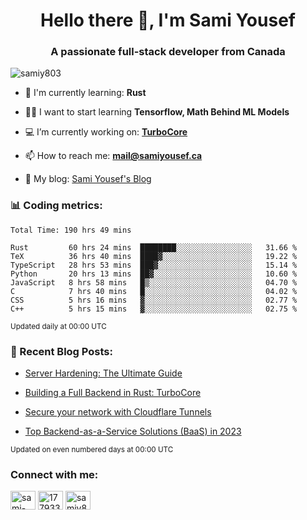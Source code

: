 <h1 align="center">Hello there 👋, I'm Sami Yousef</h1>
<h3 align="center">A passionate full-stack developer from Canada</h3>

<p align="left"> <img src="https://komarev.com/ghpvc/?username=samiy803&label=Profile%20views&color=0e75b6&style=flat" alt="samiy803" /> </p>

- 🌱 I'm currently learning: **Rust**

- 👨‍💻 I want to start learning **Tensorflow, Math Behind ML Models**

- 💻 I’m currently working on: **[TurboCore](https://github.com/samiy803/TurboCore)**

- 📫 How to reach me: **mail@samiyousef.ca**

- 📝 My blog: [Sami Yousef's Blog](https://blog.samiyousef.ca)

<h3 align="left">📊 Coding metrics:</h3>
<!--START_SECTION:waka-->

```text
Total Time: 190 hrs 49 mins

Rust         60 hrs 24 mins  ████████░░░░░░░░░░░░░░░░░   31.66 %
TeX          36 hrs 40 mins  ████▓░░░░░░░░░░░░░░░░░░░░   19.22 %
TypeScript   28 hrs 53 mins  ███▓░░░░░░░░░░░░░░░░░░░░░   15.14 %
Python       20 hrs 13 mins  ██▓░░░░░░░░░░░░░░░░░░░░░░   10.60 %
JavaScript   8 hrs 58 mins   █▒░░░░░░░░░░░░░░░░░░░░░░░   04.70 %
C            7 hrs 40 mins   █░░░░░░░░░░░░░░░░░░░░░░░░   04.02 %
CSS          5 hrs 16 mins   ▓░░░░░░░░░░░░░░░░░░░░░░░░   02.77 %
C++          5 hrs 15 mins   ▓░░░░░░░░░░░░░░░░░░░░░░░░   02.75 %
```

<!--END_SECTION:waka-->
<sup>Updated daily at 00:00 UTC</sup>

<h3 align="left">📝 Recent Blog Posts:</h3>

<!-- BLOG-POST-LIST:START -->
- [Server Hardening: The Ultimate Guide](https://blog.samiyousef.ca/server-hardening-the-ultimate-guide/)

- [Building a Full Backend in Rust: TurboCore](https://blog.samiyousef.ca/building-a-full-backend-in-rust-turbocore/)

- [Secure your network with Cloudflare Tunnels](https://blog.samiyousef.ca/secure-your-network-with-cloudflare-tunnels/)

- [Top Backend-as-a-Service Solutions &lpar;BaaS&rpar; in 2023](https://blog.samiyousef.ca/comparing-backend-as-a-service-solutions-a-complete-guide/)
<!-- BLOG-POST-LIST:END -->
<sup>Updated on even numbered days at 00:00 UTC</sup>

<h3 align="left">Connect with me:</h3>
<p align="left">
<a href="https://linkedin.com/in/sami-yousef" target="blank"><img align="center" src="https://raw.githubusercontent.com/rahuldkjain/github-profile-readme-generator/master/src/images/icons/Social/linked-in-alt.svg" alt="sami-yousef" height="30" width="40" /></a>
<a href="https://stackoverflow.com/users/17793354" target="blank"><img align="center" src="https://raw.githubusercontent.com/rahuldkjain/github-profile-readme-generator/master/src/images/icons/Social/stack-overflow.svg" alt="17793354" height="30" width="40" /></a>
<a href="https://www.leetcode.com/samiy8030" target="blank"><img align="center" src="https://raw.githubusercontent.com/rahuldkjain/github-profile-readme-generator/master/src/images/icons/Social/leet-code.svg" alt="samiy8030" height="30" width="40" /></a>
</p>
